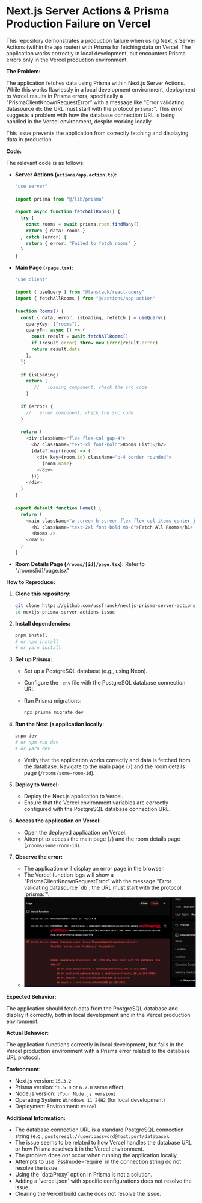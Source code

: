 # Next.js Server Actions & Prisma Production Failure on Vercel

This repository demonstrates a production failure when using Next.js Server Actions (within the `app` router) with Prisma for fetching data on Vercel.  The application works correctly in local development, but encounters Prisma errors only in the Vercel production environment.

**The Problem:**

The application fetches data using Prisma within Next.js Server Actions.  While this works flawlessly in a local development environment, deployment to Vercel results in Prisma errors, specifically a "PrismaClientKnownRequestError" with a message like  "Error validating datasource `db`: the URL must start with the protocol `prisma:`".  This error suggests a problem with how the database connection URL is being handled in the Vercel environment, despite working locally.

This issue prevents the application from correctly fetching and displaying data in production.

**Code:**

The relevant code is as follows:

* **Server Actions (`actions/app.action.ts`):**

    ```typescript
    "use server"

    import prisma from "@/lib/prisma"

    export async function fetchAllRooms() {
      try {
        const rooms = await prisma.room.findMany()
        return { data: rooms }
      } catch (error) {
        return { error: "Failed to fetch rooms" }
      }
    }
    ```

* **Main Page (`/page.tsx`):**

    ```typescript
    "use client"

    import { useQuery } from "@tanstack/react-query"
    import { fetchAllRooms } from "@/actions/app.action"

    function Rooms() {
      const { data, error, isLoading, refetch } = useQuery({
        queryKey: ["rooms"],
        queryFn: async () => {
          const result = await fetchAllRooms()
          if (result.error) throw new Error(result.error)
          return result.data
        },
      })

      if (isLoading)
        return (
           //   loading component, check the src code
        )

      if (error) {
        //   error component, check the src code
      }

      return (
        <div className="flex flex-col gap-4">
          <h2 className="text-xl font-bold">Rooms List:</h2>
          {data?.map((room) => (
            <div key={room.id} className="p-4 border rounded">
              {room.name}
            </div>
          ))}
        </div>
      )
    }

    export default function Home() {
      return (
        <main className="w-screen h-screen flex flex-col items-center justify-center">
          <h1 className="text-2xl font-bold mb-8">Fetch All Rooms</h1>
          <Rooms />
        </main>
      )
    }
    ```

* **Room Details Page (`/rooms/[id]/page.tsx`):**
Refer to "/rooms[id]/page.tsx"

**How to Reproduce:**

1.  **Clone this repository:**

    ```bash
    git clone https://github.com/ussfranck/nextjs-prisma-server-actions-issue
    cd nextjs-prisma-server-actions-issue
    ```

2.  **Install dependencies:**

    ```bash
    pnpm install
    # or npm install
    # or yarn install
    ```

3.  **Set up Prisma:**

    * Set up a PostgreSQL database (e.g., using Neon).
    * Configure the `.env` file with the PostgreSQL database connection URL.
    * Run Prisma migrations:

        ```bash
        npx prisma migrate dev
        ```

4.  **Run the Next.js application locally:**

    ```bash
    pnpm dev
    # or npm run dev
    # or yarn dev
    ```

    * Verify that the application works correctly and data is fetched from the database.  Navigate to the main page (`/`) and the room details page (`/rooms/some-room-id`).

5.  **Deploy to Vercel:**

    * Deploy the Next.js application to Vercel.
    * Ensure that the Vercel environment variables are correctly configured with the PostgreSQL database connection URL.

6.  **Access the application on Vercel:**

    * Open the deployed application on Vercel.
    * Attempt to access the main page (`/`) and the room details page (`/rooms/some-room-id`).

7.  **Observe the error:**

    * The application will display an error page in the browser.
    * The Vercel function logs will show a "PrismaClientKnownRequestError" with the message "Error validating datasource \`db\`: the URL must start with the protocol \`prisma:\`".
    * ![Vercel Error Log](https://github.com/ussfranck/nextjs-prisma-server-actions-issue/blob/main/Screenshot%202025-05-11%20153907.png?raw=true)

**Expected Behavior:**

The application should fetch data from the PostgreSQL database and display it correctly, both in local development and in the Vercel production environment.

**Actual Behavior:**

The application functions correctly in local development, but fails in the Vercel production environment with a Prisma error related to the database URL protocol.

**Environment:**

* Next.js version:  `15.3.2`
* Prisma version:  `^6.5.0` or `6.7.0` same effect.
* Node.js version:  `[Your Node.js version]`
* Operating System:  `Winddows 11 24H2` (for local development)
* Deployment Environment: `Vercel`

**Additional Information:**

* The database connection URL is a standard PostgreSQL connection string (e.g., `postgresql://user:password@host:port/database`).
* The issue seems to be related to how Vercel handles the database URL or how Prisma resolves it in the Vercel environment.
* The problem does *not* occur when running the application locally.
* Attempts to use \`?sslmode=require\` in the connection string do not resolve the issue.
* Using the  \`dataProxy\`  option in Prisma is not a solution.
* Adding a  \`vercel.json\`  with specific configurations does not resolve the issue.
* Clearing the Vercel build cache does not resolve the issue.

